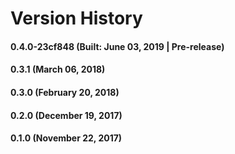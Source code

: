 # Version History


#### 0.4.0-23cf848 (Built: June 03, 2019 | Pre-release)

#### 0.3.1 (March 06, 2018)

#### 0.3.0 (February 20, 2018)

#### 0.2.0 (December 19, 2017)

#### 0.1.0 (November 22, 2017)